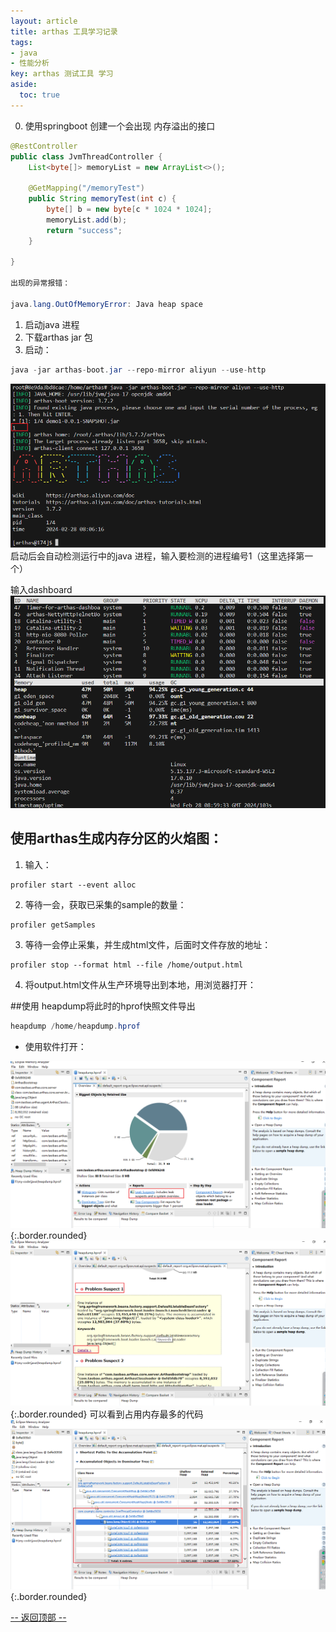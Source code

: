 ```yaml
---
layout: article
title: arthas 工具学习记录
tags: 
- java
- 性能分析
key: arthas 测试工具 学习
aside:
  toc: true
---
```

0. 使用springboot 创建一个会出现 内存溢出的接口

```java
@RestController
public class JvmThreadController {
    List<byte[]> memoryList = new ArrayList<>();

    @GetMapping("/memoryTest")
    public String memoryTest(int c) {
        byte[] b = new byte[c * 1024 * 1024];
        memoryList.add(b);
        return "success";
    }

}

出现的异常报错：

java.lang.OutOfMemoryError: Java heap space
```

1. 启动java 进程 
2. 下载arthas jar 包
3. 启动：
```java
java -jar arthas-boot.jar --repo-mirror aliyun --use-http
```

![alt text](/assets/images/img/image-1.png)
启动后会自动检测运行中的java 进程，输入要检测的进程编号1（这里选择第一个）

输入dashboard 
![alt text](/assets/images/img/image.png)

## 使用arthas生成内存分区的火焰图：
1. 输入：
```text
profiler start --event alloc
```
2. 等待一会，获取已采集的sample的数量：
```text
profiler getSamples
```
3. 等待一会停止采集，并生成html文件，后面时文件存放的地址：
```text
profiler stop --format html --file /home/output.html
```
4. 将output.html文件从生产环境导出到本地，用浏览器打开：

##使用 heapdump将此时的hprof快照文件导出
```java
heapdump /home/heapdump.hprof
```
* 使用软件打开：


![alt text](/assets/images/img/image-2.png){:.border.rounded}
![alt text](/assets/images/img/image-3.png){:.border.rounded}
可以看到占用内存最多的代码
![alt text](/assets/images/img/image-4.png){:.border.rounded}

<a href="javascript:scroll(0,0)">-- 返回顶部 --</a>